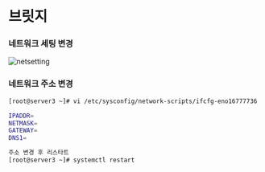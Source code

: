 # 브릿지



### 네트워크 세팅 변경

![netsetting](https://user-images.githubusercontent.com/36683607/75977086-fe665b80-5f1e-11ea-9515-40290db9d6bf.PNG)



### 네트워크 주소 변경

```bash
[root@server3 ~]# vi /etc/sysconfig/network-scripts/ifcfg-eno16777736

IPADDR=
NETMASK=
GATEWAY=
DNS1=

주소 변경 후 리스타트
[root@server3 ~]# systemctl restart

```



